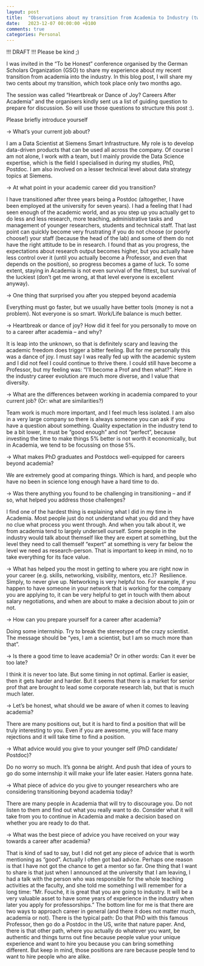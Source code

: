 ```yaml
---
layout: post
title:  "Observations about my transition from Academia to Industry (two-months in)"
date:   2023-12-07 00:00:00 +0100
comments: true
categories: Personal
---
```


!!! DRAFT !!! Please be kind ;)

I was invited in the “To be Honest” conference organised by the German Scholars Organization (GSO) to share my experience about my recent transition from academia into the industry. In this blog post, I will share my two cents about my transition, which took place only two months ago.

The session was called  “Heartbreak or Dance of Joy? Careers After Academia” and the organisers kindly sent us a list of guiding question to prepare for discussion. So will use those questions to structure this post :). 

Please briefly introduce yourself 

→ What’s your current job about? 

I am a Data Scientist at Siemens Smart Infrastructure. My role is to develop data-driven products that can be used all across the company. Of course I am not alone, I work with a team, but I mainly provide the Data Science expertise, which is the field I specialised in during my studies, PhD, Postdoc. I am also involved on a lesser technical level about data strategy topics at Siemens. 

→ At what point in your academic career did you transition? 

I have transitioned after three years being a Postdoc (altogether, I have been employed at the university for seven years). I had a feeling that I had seen enough of the academic world, and as you step up you actually get to do less and less research, more teaching, administrative tasks and management of younger researchers, students and technical staff. That last point can quickly become very frustrating if you do not choose (or poorly choose!) your staff (because the head of the lab) and some of them do not have the right attitude to be in research. I found that as you progress, the expectations about research output becomes higher, but you actually have less control over it (until you actually become a Professor, and even that depends on the position), so progress becomes a game of luck. To some extent, staying in Academia is not even survival of the fittest, but survival of the luckiest (don’t get me wrong, at that level everyone is excellent anyway). 

→ One thing that surprised you after you stepped beyond academia 

Everything must go faster, but we usually have better tools (money is not a problem). Not everyone is so smart. Work/Life balance is much better. 

→ Heartbreak or dance of joy? How did it feel for you personally to move on to a career after academia – and why?

It is leap into the unknown, so that is definitely scary and leaving the academic freedom does trigger a bitter feeling. But for me personally this was a dance of joy. I must say I was really fed up with the academic system and I did not feel I could continue to thrive there. I could still have become a Professor, but my feeling was: “I’ll become a Prof and then what?”. Here in the industry career evolution are much more diverse, and I value that diversity. 

→ What are the differences between working in academia compared to your current job? (Or: what are similarities?) 

Team work is much more important, and I feel much less isolated. I am also in a very large company so there is always someone you can ask if you have a question about something. Quality expectation in the industry tend to be a bit lower, it must be “good enough” and not “perfect”, because investing the time to make things 5% better is not worth it economically, but in Academia, we tend to be focussing on those 5%. 

→ What makes PhD graduates and Postdocs well-equipped for careers beyond academia? 

We are extremely good at comparing things. Which is hard, and people who have no been in science long enough have a hard time to do. 

→ Was there anything you found to be challenging in transitioning – and if so, what helped you address those challenges? 

I find one of the hardest thing is explaining what I did in my time in Academia. Most people just do not understand what you did and they have no clue what process you went through. And when you talk about it, we from academia tend to largely undersell ourself. Some people in the industry would talk about themself like they are expert at something, but the level they need to call themself “expert” at something is very far below the level we need as research-person. That is important to keep in mind, no to take everything for its face value. 

→ What has helped you the most in getting to where you are right now in your career (e.g. skills, networking, visibility, mentors, etc.)? 
 Resilience. Simply, to never give up. Networking is very helpful too. For example, if you happen to have someone in your network that is working for the company you are applying to, it can be very helpful to get in touch with them about salary negotiations, and when are about to make a decision about to join or not. 

→ How can you prepare yourself for a career after academia? 

Doing some internship. Try to break the stereotype of the crazy scientist. The message should be “yes, I am a scientist, but I am so much more than that”. 

→ Is there a good time to leave academia? Or in other words: Can it ever be too late? 
 
I think it is never too late. But some timing in not optimal. Earlier is easier, then it gets harder and harder. But it seems that there is a market for senior prof that are brought to lead some corporate research lab, but that is much much later. 

→ Let’s be honest, what should we be aware of when it comes to leaving academia? 

There are many positions out, but it is hard to find a position that will be truly interesting to you. Even if you are awesome, you will face many rejections and it will take time to find a position. 

→ What advice would you give to your younger self (PhD candidate/ Postdoc)?

Do no worry so much. It’s gonna be alright. And push that idea of yours to go do some internship it will make your life later easier. Haters gonna hate.  

→ What piece of advice do you give to younger researchers who are considering transitioning beyond academia today? 

There are many people in Academia that will try to discourage you. Do not listen to them and find out what you really want to do. Consider what it will take from you to continue in Academia and make a decision based on whether you are ready to do that.  

→ What was the best piece of advice you have received on your way towards a career after academia? 

That is kind of sad to say, but I did not get any piece of advice that is worth mentioning as “good”. Actually I often got bad advice. Perhaps one reason is that I have not got the chance to get a mentor so far. One thing that I want to share is that just when I announced at the university that I am leaving, I had a talk with the person who was responsible for the whole teaching activities at the faculty, and she told me something I will remember for a long time: “Mr. Fouché, it is great that you are going to industry. It will be a very valuable asset to have some years of experience in the industry when later you apply for professorships.” The bottom line for me is that there are two ways to approach career in general (and there it does not matter much, academia or not). There is the typical path: Do that PhD with this famous Professor, then go do a Postdoc in the US, write that nature paper. And, there is that other path, where you actually do whatever you want, be authentic and things turns out fine because people value your unique experience and want to hire you because you can bring something different. But keep in mind, those positions are rare because people tend to want to hire people who are alike. 